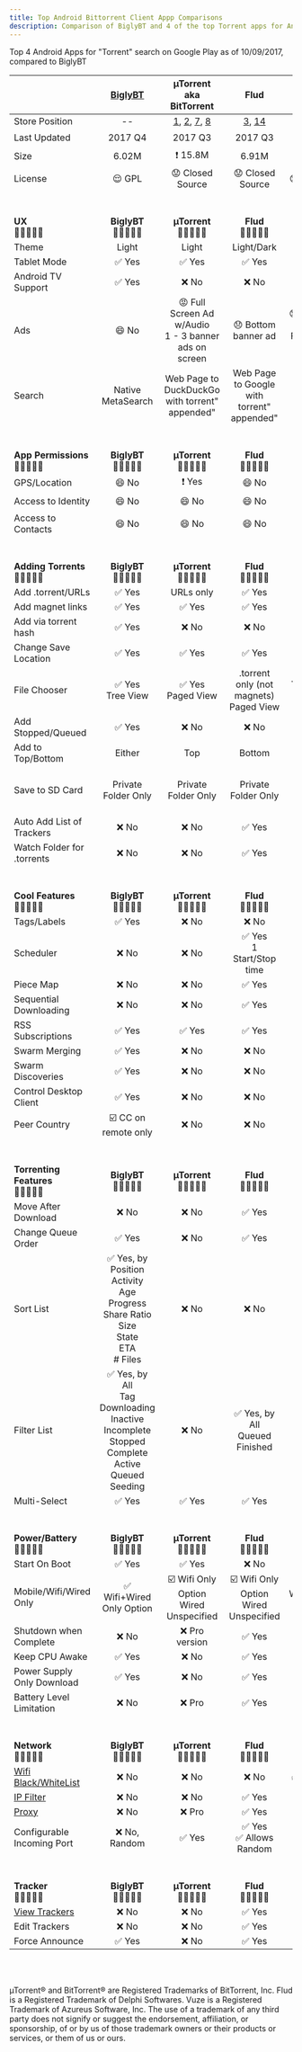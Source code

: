 ```yaml
---
title: Top Android Bittorrent Client Appp Comparisons
description: Comparison of BiglyBT and 4 of the top Torrent apps for Android
---
```

Top 4 Android Apps for "Torrent" search on Google Play as of 10/09/2017, compared to BiglyBT

|   | [BiglyBT](https://play.google.com/store/apps/details?id=com.biglybt.android.client) | µTorrent<br/>aka BitTorrent | Flud | tTorrent | Vuze |
|  ------ | :------: | :------: | :------: | :------: | :------: |
|  Store Position | -- | [1](https://play.google.com/store/apps/details?id=com.utorrent.client), [2](https://play.google.com/store/apps/details?id=com.bittorrent.client), [7](https://play.google.com/store/apps/details?id=com.bittorrent.client.pro), [8](https://play.google.com/store/apps/details?id=com.utorrent.client.pro) | [3](https://play.google.com/store/apps/details?id=com.delphicoder.flud), [14](https://play.google.com/store/apps/details?id=com.delphicoder.flud.paid) | [4](https://play.google.com/store/apps/details?id=hu.tagsoft.ttorrent.lite), [27](https://play.google.com/store/apps/details?id=hu.tagsoft.ttorrent.noads) | [5](https://play.google.com/store/apps/details?id=com.vuze.torrent.downloader) |
|  Last Updated | 2017 Q4 | 2017 Q3 | 2017 Q3 | 2017 Q3 | :exclamation: 2016 Q1 |
|  Size | 6.02M | :exclamation: 15.8M | 6.91M | 7.42M | 5.52M |
|  License | :relieved: GPL | :worried: Closed Source | :worried: Closed Source | :worried: Closed Source | :worried: Unknown |
|  <br/><br/> **UX** <br/> :leaves::leaves::leaves::leaves::leaves: | <br/><br/>**BiglyBT**<br/> :leaves::leaves::leaves::leaves::leaves: | <br/><br/>**µTorrent**<br/>:leaves::leaves::leaves::leaves::leaves: | <br/><br/>**Flud**<br/> :leaves::leaves::leaves::leaves::leaves: | <br/><br/>**tTorrent**<br/>:leaves::leaves::leaves::leaves::leaves: | <br/><br/> **Vuze**<br/>:leaves::leaves::leaves::leaves::leaves: |
|  Theme | Light | Light | Light/Dark | Light/Dark | Light |
|  Tablet Mode | :white_check_mark: Yes | :white_check_mark: Yes | :white_check_mark: Yes | :white_check_mark: Yes | :white_check_mark: Yes |
|  Android TV Support | :white_check_mark: Yes | :x: No | :x: No | :x: No | :x: No |
|  Ads | :smile: No | :rage: Full Screen Ad w/Audio<br/>1 - 3 banner ads on screen | :disappointed: Bottom banner ad | :disappointed: Bottom banner ad<br/>Full screen video ads | :disappointed: PRO badge ad |
|  Search | Native MetaSearch | Web Page to DuckDuckGo<br/>with torrent" appended" | Web Page to Google<br/>with torrent" appended" | Opens "Search App" (default is Google) | Web Page to Google<br/>with torrent" appended" |
|  <br/><br/> **App Permissions**<br/> :leaves::leaves::leaves::leaves::leaves: | <br/><br/>**BiglyBT**<br/> :leaves::leaves::leaves::leaves::leaves: | <br/><br/>**µTorrent**<br/>:leaves::leaves::leaves::leaves::leaves: | <br/><br/>**Flud**<br/> :leaves::leaves::leaves::leaves::leaves: | <br/><br/>**tTorrent**<br/>:leaves::leaves::leaves::leaves::leaves: | <br/><br/> **Vuze**<br/>:leaves::leaves::leaves::leaves::leaves: |
|  GPS/Location | :smile: No | :exclamation: Yes | :smile: No | :smile: No | :exclamation: Yes |
|  Access to Identity | :smile: No | :smile: No | :smile: No | :exclamation: Yes | :exclamation: Yes |
|  Access to Contacts | :smile: No | :smile: No | :smile: No | :smile: No | :exclamation: Yes |
|  <br/><br/> **Adding Torrents**<br/> :leaves::leaves::leaves::leaves::leaves: | <br/><br/>**BiglyBT**<br/> :leaves::leaves::leaves::leaves::leaves: | <br/><br/>**µTorrent**<br/>:leaves::leaves::leaves::leaves::leaves: | <br/><br/>**Flud**<br/> :leaves::leaves::leaves::leaves::leaves: | <br/><br/>**tTorrent**<br/>:leaves::leaves::leaves::leaves::leaves: | <br/><br/> **Vuze**<br/>:leaves::leaves::leaves::leaves::leaves: |
|  Add .torrent/URLs | :white_check_mark: Yes | URLs only | :white_check_mark: Yes | Magnet URI | :white_check_mark: Yes |
|  Add magnet links | :white_check_mark: Yes | :white_check_mark: Yes | :white_check_mark: Yes | :white_check_mark: Yes | :white_check_mark: Yes |
|  Add via torrent hash | :white_check_mark: Yes | :x: No | :x: No | :x: No | :white_check_mark: Yes |
|  Change Save Location | :white_check_mark: Yes | :white_check_mark: Yes | :white_check_mark: Yes | :white_check_mark: Yes | :white_check_mark: Yes |
|  File Chooser | :white_check_mark: Yes<br/>Tree View | :white_check_mark: Yes<br/>Paged View | .torrent only (not magnets)<br/>Paged View | .torrent only (not magnets)<br/>Paged View | :white_check_mark: Yes<br/>Flat View |
|  Add Stopped/Queued | :white_check_mark: Yes | :x: No | :x: No | :x: No | :x: No |
|  Add to Top/Bottom | Either | Top | Bottom | Bottom | Bottom |
|  Save to SD Card | Private Folder Only | Private Folder Only | Private Folder Only | :white_check_mark: Yes | Private Folder Only (but crashes) |
|  Auto Add List of Trackers | :x: No | :x: No | :white_check_mark: Yes | :x: No | :x: No |
|  Watch Folder for .torrents | :x: No | :x: No | :white_check_mark: Yes | :white_check_mark: Yes | :x: No |
|  <br/><br/> **Cool Features**<br/> :leaves::leaves::leaves::leaves::leaves: | <br/><br/>**BiglyBT**<br/> :leaves::leaves::leaves::leaves::leaves: | <br/><br/>**µTorrent**<br/>:leaves::leaves::leaves::leaves::leaves: | <br/><br/>**Flud**<br/> :leaves::leaves::leaves::leaves::leaves: | <br/><br/>**tTorrent**<br/>:leaves::leaves::leaves::leaves::leaves: | <br/><br/> **Vuze**<br/>:leaves::leaves::leaves::leaves::leaves: |
|  Tags/Labels | :white_check_mark: Yes | :x: No | :x: No | :white_check_mark: Yes | :x: No |
|  Scheduler | :x: No | :x: No | :white_check_mark: Yes<br/>1 Start/Stop time | :white_check_mark: Yes<br/>Time Range | :x: No |
|  Piece Map | :x: No | :x: No | :white_check_mark: Yes | :white_check_mark: Yes | :x: No |
|  Sequential Downloading | :x: No | :x: No | :white_check_mark: Yes | :white_check_mark: Yes | :x: No |
|  RSS Subscriptions | :white_check_mark: Yes | :white_check_mark: Yes | :white_check_mark: Yes | :white_check_mark: Yes | :x: No |
|  Swarm Merging | :white_check_mark: Yes | :x: No | :x: No | :x: No | :x: No |
|  Swarm Discoveries | :white_check_mark: Yes | :x: No | :x: No | :x: No | :x: No |
|  Control Desktop Client | :white_check_mark: Yes | :x: No | :x: No | :x: No | :x: No |
|  Peer Country | :ballot_box_with_check: CC on remote only | :x: No | :x: No | :white_check_mark: Yes, flag | :x: No |
|  <br/><br/> **Torrenting Features**<br/> :leaves::leaves::leaves::leaves::leaves: | <br/><br/>**BiglyBT**<br/> :leaves::leaves::leaves::leaves::leaves: | <br/><br/>**µTorrent**<br/>:leaves::leaves::leaves::leaves::leaves: | <br/><br/>**Flud**<br/> :leaves::leaves::leaves::leaves::leaves: | <br/><br/>**tTorrent**<br/>:leaves::leaves::leaves::leaves::leaves: | <br/><br/> **Vuze**<br/>:leaves::leaves::leaves::leaves::leaves: |
|  Move After Download | :x: No | :x: No | :white_check_mark: Yes | :white_check_mark: Yes, Global | :x: No |
|  Change Queue Order | :white_check_mark: Yes | :x: No | :white_check_mark: Yes | :white_check_mark: Yes | :x: No |
|  Sort List | :white_check_mark: Yes, by<br/>Position<br/>Activity<br/>Age<br/>Progress<br/>Share Ratio<br/>Size<br/>State<br/>ETA<br/># Files | :x: No | :x: No | :white_check_mark: Yes, by<br/>Name<br/>Size<br/>State<br/>Progress<br/>Ratio<br/>UL Speed<br/>DL Speed<br/>Finish Date<br/>Seeding Time | :x: No |
|  Filter List | :white_check_mark: Yes, by<br/>All<br/>Tag<br/>Downloading<br/>Inactive<br/>Incomplete<br/>Stopped<br/>Complete<br/>Active<br/>Queued<br/>Seeding | :x: No | :white_check_mark: Yes, by<br/>All<br/>Queued<br/>Finished | :white_check_mark: Yes, by<br/>All<br/>Tag<br/>Downloading<br/>Complete<br/>Checking<br/>Paused | :white_check_mark: Yes, by<br/>All<br/>Downloading<br/>Complete |
|  Multi-Select | :white_check_mark: Yes | :white_check_mark: Yes | :white_check_mark: Yes | :white_check_mark: Yes | :x: No |
|  <br/><br/> **Power/Battery**<br/> :leaves::leaves::leaves::leaves::leaves: | <br/><br/>**BiglyBT**<br/> :leaves::leaves::leaves::leaves::leaves: | <br/><br/>**µTorrent**<br/>:leaves::leaves::leaves::leaves::leaves: | <br/><br/>**Flud**<br/> :leaves::leaves::leaves::leaves::leaves: | <br/><br/>**tTorrent**<br/>:leaves::leaves::leaves::leaves::leaves: | <br/><br/> **Vuze**<br/>:leaves::leaves::leaves::leaves::leaves: |
|  Start On Boot | :white_check_mark: Yes | :white_check_mark: Yes | :x: No | :white_check_mark: Yes | :white_check_mark: Yes |
|  Mobile/Wifi/Wired Only | :white_check_mark: Wifi+Wired Only Option | :ballot_box_with_check: Wifi Only Option<br/>Wired Unspecified | :ballot_box_with_check: Wifi Only Option<br/>Wired Unspecified | :ballot_box_with_check: Wifi/WiMAX/SSID<br/>Wired Unspecified | :ballot_box_with_check: Wifi Only Option<br/>Wired Unspecified |
|  Shutdown when Complete | :x: No | :x: Pro version | :white_check_mark: Yes | :white_check_mark: Yes | :x: No |
|  Keep CPU Awake | :white_check_mark: Yes | :x: No | :white_check_mark: Yes | :white_check_mark: Yes | :white_check_mark: Yes |
|  Power Supply Only Download | :white_check_mark: Yes | :x: No | :white_check_mark: Yes | :white_check_mark: Yes | :x: Pro version? |
|  Battery Level Limitation | :x: No | :x: Pro | :white_check_mark: Yes | :white_check_mark: Yes | :x: No |
|  <br/><br/> **Network**<br/> :leaves::leaves::leaves::leaves::leaves: | <br/><br/>**BiglyBT**<br/> :leaves::leaves::leaves::leaves::leaves: | <br/><br/>**µTorrent**<br/>:leaves::leaves::leaves::leaves::leaves: | <br/><br/>**Flud**<br/> :leaves::leaves::leaves::leaves::leaves: | <br/><br/>**tTorrent**<br/>:leaves::leaves::leaves::leaves::leaves: | <br/><br/> **Vuze**<br/>:leaves::leaves::leaves::leaves::leaves: |
|  [Wifi Black/WhiteList](https://vote.biglybt.com/android#Issue4) | :x: No | :x: No | :x: No | :white_check_mark: Yes, WhiteList | :x: No |
|  [IP Filter](https://vote.biglybt.com/android#Issue5) | :x: No | :x: No | :white_check_mark: Yes | :white_check_mark: Yes | :x: No |
|  [Proxy](https://vote.biglybt.com/android#Issue6) | :x: No | :x: Pro | :white_check_mark: Yes | :white_check_mark: Yes | :x: No |
|  Configurable Incoming Port | :x: No, Random | :white_check_mark: Yes | :white_check_mark: Yes<br/>:white_check_mark: Allows Random | :white_check_mark: Yes<br/>:white_check_mark: Allows Random | :white_check_mark: Yes |
|  <br/><br/> **Tracker**<br/> :leaves::leaves::leaves::leaves::leaves: | <br/><br/>**BiglyBT**<br/> :leaves::leaves::leaves::leaves::leaves: | <br/><br/>**µTorrent**<br/>:leaves::leaves::leaves::leaves::leaves: | <br/><br/>**Flud**<br/> :leaves::leaves::leaves::leaves::leaves: | <br/><br/>**tTorrent**<br/>:leaves::leaves::leaves::leaves::leaves: | <br/><br/> **Vuze**<br/>:leaves::leaves::leaves::leaves::leaves: |
|  [View Trackers](https://vote.biglybt.com/android#Issue3) | :x: No | :x: No | :white_check_mark: Yes | :white_check_mark: Yes | :white_check_mark: Yes |
|  Edit Trackers | :x: No | :x: No | :white_check_mark: Yes | :white_check_mark: Yes | :x: No |
|  Force Announce | :white_check_mark: Yes | :x: No | :white_check_mark: Yes | :white_check_mark: Yes | :x: No |

<br><br>

µTorrent® and BitTorrent® are Registered Trademarks of BitTorrent, Inc.  Flud is a Registered Trademark of Delphi Softwares.  Vuze is a Registered Trademark of Azureus Software, Inc. The use of a trademark of any third party does not signify or suggest the endorsement, affiliation, or sponsorship, of or by us of those trademark owners or their products or services, or them of us or ours.
